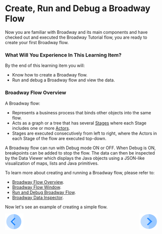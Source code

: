 # Create, Run and Debug a Broadway Flow 

Now you are familiar with Broadway and its main components and have checked out and executed the Broadway Tutorial flow, you are ready to create your first Broadway flow. 


### What Will You Experience In This Learning Item?

By the end of this learning item you will:

- Know how to create a Broadway flow.
- Run and debug a Broadway flow and view the data.

### Broadway Flow Overview

A Broadway flow:

-  Represents a business process that binds other objects into the same flow. 
-  Acts as a graph or a tree that has several [Stages](/articles/19_Broadway/19_broadway_flow_stages.md) where each Stage includes one or more [Actors](/articles/19_Broadway/03_broadway_actor.md). 
-  Stages are executed consecutively from left to right, where the Actors in each Stage of the flow are executed top-down.

A Broadway flow can run with Debug mode ON or OFF. When Debug is ON, breakpoints can be added to stop the flow. The data can then be inspected by the Data Viewer which displays the Java objects using a JSON-like visualization of maps, lists and Java primitives.

To learn more about creating and running a Broadway flow, please refer to:

* [Broadway Flow Overview](/articles/19_Broadway/02a_broadway_flow_overview.md).
* [Broadway Flow Window](/articles/19_Broadway/18_broadway_flow_window.md).
* [Run and Debug Broadway Flow](/articles/19_Broadway/25_broadway_flow_window_run_and_debug_flow.md).
* [Broadway Data Inspector](/articles/19_Broadway/27_broadway_data_inspection.md).



Now let's see an example of creating a simple flow.

[![Previous](/articles/images/Previous.png)](04b_broadway_tutorials_solution.md)[<img align="right" width="60" height="54" src="/articles/images/Next.png">](05a_create_broadway_flow_example.md)

